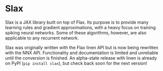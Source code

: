 # Slax

Slax is a JAX library built on top of Flax. Its purpose is to provide many learning rules and gradient approximations, with a heavy focus on training spiking neural networks. Some of these algorithms, however, are also applicable to any recurrent network.

Slax was originally written with the Flax linen API but is now being rewritten with the NNX API. Functionality and documentation is limited and unreliable until the conversion is finished. An alpha-state release with linen is already on PyPI (`pip install slax`), but check back soon for the next version!